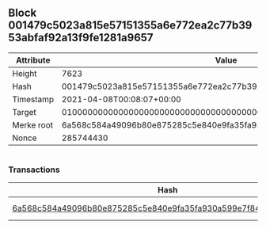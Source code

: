 ## Block 001479c5023a815e57151355a6e772ea2c77b3953abfaf92a13f9fe1281a9657

Attribute | Value
--- | ---
Height | 7623
Hash | 001479c5023a815e57151355a6e772ea2c77b3953abfaf92a13f9fe1281a9657
Timestamp | 2021-04-08T00:08:07+00:00
Target | 0100000000000000000000000000000000000000000000000000000000000000
Merke root | 6a568c584a49096b80e875285c5e840e9fa35fa930a599e7f84ee919c2aced51
Nonce | 285744430

```

```

### Transactions

Hash | Amount
--- | ---
[6a568c584a49096b80e875285c5e840e9fa35fa930a599e7f84ee919c2aced51](6a568c584a49096b80e875285c5e840e9fa35fa930a599e7f84ee919c2aced51.md) | 10.00000000 SKEPTI 
